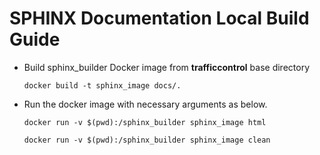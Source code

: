 <!--
    Licensed to the Apache Software Foundation (ASF) under one
    or more contributor license agreements.  See the NOTICE file
    distributed with this work for additional information
    regarding copyright ownership.  The ASF licenses this file
    to you under the Apache License, Version 2.0 (the
    "License"); you may not use this file except in compliance
    with the License.  You may obtain a copy of the License at

      http://www.apache.org/licenses/LICENSE-2.0

    Unless required by applicable law or agreed to in writing,
    software distributed under the License is distributed on an
    "AS IS" BASIS, WITHOUT WARRANTIES OR CONDITIONS OF ANY
    KIND, either express or implied.  See the License for the
    specific language governing permissions and limitations
    under the License.
-->

# SPHINX Documentation Local Build Guide

* Build sphinx_builder Docker image from **trafficcontrol** base directory

    ```
    docker build -t sphinx_image docs/.
    ```

* Run the docker image with necessary arguments as below.

    ```
    docker run -v $(pwd):/sphinx_builder sphinx_image html
    
    docker run -v $(pwd):/sphinx_builder sphinx_image clean
    ```